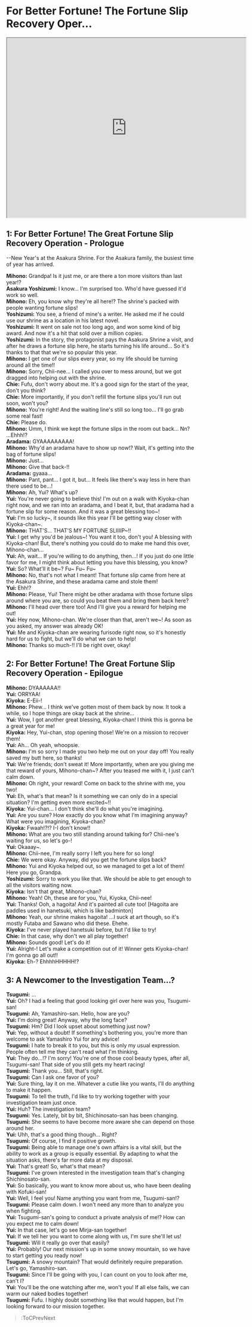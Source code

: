 
For Better Fortune! The Fortune Slip Recovery Oper...
=====================================================
[<iframe width="640" height="480" src="https://www.youtube.com/embed/RRORlbc45gA?t=25m16s"></iframe>](:Iframe)  

## 1: For Better Fortune\! The Great Fortune Slip Recovery Operation - Prologue
--New Year's at the Asakura Shrine. For the Asakura family, the busiest time of year has arrived.

  
**Mihono:** Grandpa\! Is it just me, or are there a ton more visitors than last year\!\?  
**Asakura Yoshizumi:** I know... I'm surprised too. Who'd have guessed it'd work so well.  
**Mihono:** Eh, you know why they're all here\!\? The shrine's packed with people wanting fortune slips\!  
**Yoshizumi:** You see, a friend of mine's a writer. He asked me if he could use our shrine as a location in his latest novel.  
**Yoshizumi:** It went on sale not too long ago, and won some kind of big award. And now it's a hit that sold over a million copies.  
**Yoshizumi:** In the story, the protagonist pays the Asakura Shrine a visit, and after he draws a fortune slip here, he starts turning his life around... So it's thanks to that that we're so popular this year.  
**Mihono:** I get one of our slips every year, so my life should be turning around all the time\!\!  
**Mihono:** Sorry, Chii-nee... I called you over to mess around, but we got dragged into helping out with the shrine.  
**Chie:** Fufu, don't worry about me. It's a good sign for the start of the year, don't you think?  
**Chie:** More importantly, if you don't refill the fortune slips you'll run out soon, won't you?  
**Mihono:** You're right\! And the waiting line's still so long too... I'll go grab some real fast\!  
**Chie:** Please do.  
**Mihono:** Umm, I think we kept the fortune slips in the room out back... Nn? ...Ehhh\!\?  
**Aradama:** GYAAAAAAAAA\!  
**Mihono:** Why'd an aradama have to show up now\!\? Wait, it's getting into the bag of fortune slips\!  
**Mihono:** Just...  
**Mihono:** Give that back-\!\!  
**Aradama:** gyaaa...  
**Mihono:** Pant, pant... I got it, but... It feels like there's way less in here than there used to be...\!  
**Mihono:** Ah, Yui? What's up?  
**Yui:** You're never going to believe this\! I'm out on a walk with Kiyoka-chan right now, and we ran into an aradama, and I beat it, but, that aradama had a fortune slip for some reason. And it was a great blessing too\~\!  
**Yui:** I'm so lucky\~, it sounds like this year I'll be getting way closer with Kiyoka-chan\~\.  
**Mihono:** THAT'S... THAT'S MY FORTUNE SLIIIIP\~\!\!  
**Yui:** I get why you'd be jealous\~\! You want it too, don't you\! A blessing with Kiyoka-chan\! But, there's nothing you could do to make me hand this over, Mihono-chan...  
**Yui:** Ah, wait... If you're willing to do anything, then...\! If you just do one little favor for me, I might think about letting you have this blessing, you know?  
**Yui:** So? What'll it be\~\? Fu\~ Fu\~ Fu\~  
**Mihono:** No, that's not what I meant\! That fortune slip came from here at the Asakura Shrine, and these aradama came and stole them\!  
**Yui:** Ehh\!\?  
**Mihono:** Please, Yui\! There might be other aradama with those fortune slips around where you are, so could you beat them and bring them back here?  
**Mihono:** I'll head over there too\! And I'll give you a reward for helping me out\!  
**Yui:** Hey now, Mihono-chan. We're closer than that, aren't we\~\! As soon as you asked, my answer was already OK\!  
**Yui:** Me and Kiyoka-chan are wearing furisode right now, so it's honestly hard for us to fight, but we'll do what we can to help\!  
**Mihono:** Thanks so much-\!\! I'll be right over, okay\!  

## 2: For Better Fortune\! The Great Fortune Slip Recovery Operation - Epilogue
**Mihono:** DYAAAAAA\!\!  
**Yui:** ORRYAA\!  
**Kiyoka:** E-Eii-\!  
**Mihono:** Phew... I think we've gotten most of them back by now. It took a while, so I hope things are okay back at the shrine...  
**Yui:** Wow, I got another great blessing, Kiyoka-chan\! I think this is gonna be a great year for me\!  
**Kiyoka:** Hey, Yui-chan, stop opening those\! We're on a mission to recover them\!  
**Yui:** Ah... Oh yeah, whoopsie.  
**Mihono:** I'm so sorry I made you two help me out on your day off\! You really saved my butt here, so thanks\!  
**Yui:** We're friends; don't sweat it\! More importantly, when are you giving me that reward of yours, Mihono-chan\~\? After you teased me with it, I just can't calm down.  
**Mihono:** Oh right, your reward\! Come on back to the shrine with me, you two\!  
**Yui:** Eh, what's that mean? Is it something we can only do in a special situation? I'm getting even more excited\~\!\!  
**Kiyoka:** Yui-chan... I don't think she'll do what you're imagining.  
**Yui:** Are you sure? How exactly do you know what I'm imagining anyway? What were you imagining, Kiyoka-chan?  
**Kiyoka:** Fwaah\!\?\!\? I-I don't know\!\!  
**Mihono:** What are you two still standing around talking for? Chii-nee's waiting for us, so let's go-\!  
**Yui:** Okaaay\~\.  
**Mihono:** Chii-nee, I'm really sorry I left you here for so long\!  
**Chie:** We were okay. Anyway, did you get the fortune slips back?  
**Mihono:** Yui and Kiyoka helped out, so we managed to get a lot of them\! Here you go, Grandpa.  
**Yoshizumi:** Sorry to work you like that. We should be able to get enough to all the visitors waiting now.  
**Kiyoka:** Isn't that great, Mihono-chan?  
**Mihono:** Yeah\! Oh, these are for you, Yui, Kiyoka, Chii-nee\!  
**Yui:** Thanks\! Ooh, a hagoita\! And it's painted all cute too\! [Hagoita are paddles used in hanetsuki, which is like badminton]  
**Mihono:** Yeah, our shrine makes hagoita\! ...I suck at art though, so it's mostly Futaba and Sawano who did these. Ehehe.  
**Kiyoka:** I've never played hanetsuki before, but I'd like to try\!  
**Chie:** In that case, why don't we all play together\!  
**Mihono:** Sounds good\! Let's do it\!  
**Yui:** Alright-\! Let's make a competition out of it\! Winner gets Kiyoka-chan\! I'm gonna go all out\!\!  
**Kiyoka:** Eh-? EhhhhHHHHH\!\?  

## 3: A Newcomer to the Investigation Team...?
**Tsugumi:** ...  
**Yui:** Oh? I had a feeling that good looking girl over here was you, Tsugumi-san\!  
**Tsugumi:** Ah, Yamashiro-san. Hello, how are you?  
**Yui:** I'm doing great\! Anyway, why the long face?  
**Tsugumi:** Hm? Did I look upset about something just now?  
**Yui:** Yep, without a doubt\! If something's bothering you, you're more than welcome to ask Yamashiro Yui for any advice\!  
**Tsugumi:** I hate to break it to you, but this is only my usual expression. People often tell me they can't read what I'm thinking.  
**Yui:** They do...\!\? I'm sorry\! You're one of those cool beauty types, after all, Tsugumi-san\! That side of you still gets my heart racing\!  
**Tsugumi:** Thank you... Still, that's right.  
**Tsugumi:** Can I ask one favor of you?  
**Yui:** Sure thing, lay it on me. Whatever a cutie like you wants, I'll do anything to make it happen.  
**Tsugumi:** To tell the truth, I'd like to try working together with your investigation team just once.  
**Yui:** Huh? The investigation team?  
**Tsugumi:** Yes. Lately, bit by bit, Shichinosato-san has been changing.  
**Tsugumi:** She seems to have become more aware she can depend on those around her.  
**Yui:** Uhh, that's a good thing though... Right?  
**Tsugumi:** Of course, I find it positive growth.  
**Tsugumi:** Being able to manage one's own affairs is a vital skill, but the ability to work as a group is equally essential. By adapting to what the situation asks, there's far more data at my disposal.  
**Yui:** That's great\! So, what's that mean?  
**Tsugumi:** I've grown interested in the investigation team that's changing Shichinosato-san.  
**Yui:** So basically, you want to know more about us, who have been dealing with Kofuki-san\!  
**Yui:** Well, I feel you\! Name anything you want from me, Tsugumi-san\!\?  
**Tsugumi:** Please calm down. I won't need any more than to analyze you when fighting.  
**Yui:** Tsugumi-san's going to conduct a private analysis of me\!\? How can you expect me to calm down\!  
**Yui:** In that case, let's go see Mirja-san together\!  
**Yui:** If we tell her you want to come along with us, I'm sure she'll let us\!  
**Tsugumi:** Will it really go over that easily?  
**Yui:** Probably\! Our next mission's up in some snowy mountain, so we have to start getting you ready now\!  
**Tsugumi:** A snowy mountain? That would definitely require preparation. Let's go, Yamashiro-san.  
**Tsugumi:** Since I'll be going with you, I can count on you to look after me, can't I?  
**Yui:** You'll be the one watching after me, won't you\! If all else fails, we can warm our naked bodies together\!  
**Tsugumi:** Fufu. I highly doubt something like that would happen, but I'm looking forward to our mission together.  
> :ToCPrevNext